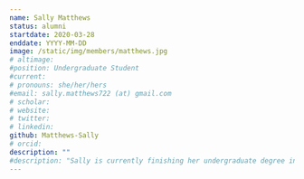 ```yaml
---
name: Sally Matthews
status: alumni
startdate: 2020-03-28
enddate: YYYY-MM-DD
image: /static/img/members/matthews.jpg
# altimage:
#position: Undergraduate Student
#current:
# pronouns: she/her/hers
#email: sally.matthews722 (at) gmail.com
# scholar:
# website:
# twitter:
# linkedin:
github: Matthews-Sally
# orcid:
description: ""
#description: "Sally is currently finishing her undergraduate degree in Biological Anthropology with a Health Emphasis and an Integrated Human Biology minor. Sally has performed primate fieldwork in Costa Rica, worked in the Molecular Ecology and Evolutionary Genetics Lab with chimpanzee DNA through the Undergraduate Research Opportunities Program, and is now working on primate bioinformatics in the PEGL. Sally is interested in evolutionary genetics, the microbiome, and bioinformatics. She enjoys hiking, camping, canyoneering, and reading in her free time."
---
```

